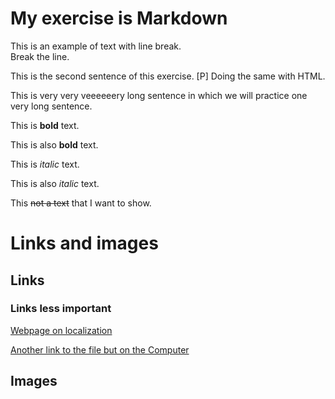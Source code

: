 <!-- Example of title -->
My exercise is Markdown
=======================
<!-- Here comes the table of content -->

<!-- Example of paragraph of text with line break -->
This is an example of text with line break.   
Break the line. 

This is the second sentence of this exercise. 
[P] Doing the same with HTML.
<!-- Example of another paragraph -->
This is  very very veeeeeery long sentence in which we will practice one very long sentence.
<!-- Example of bold -->
This is **bold** text.

This is also __bold__ text.
<!-- Example of italic  -->
This is *italic* text.

This is also _italic_ text.

<!-- Example of strikethrough -->
This ~~not a text~~ that I want to show.

<!-- Example of headers -->

# Links and images

## Links

### Links less important

<!-- Example of external link -->

[Webpage on localization](https://github.com/)

<!-- Example of link to another file -->

[Another link to the file but on the Computer](Empty.md)

## Images

<!-- Example of an image -->

<!-- Example of an image with hover text -->

<!-- Example of equation or inline code -->

<!-- Example of a block of code -->

<!-- Example of code highlighting -->

<!-- Example of quote -->

<!-- Example of bullet list -->

<!-- Example of numbered list -->

<!-- Example of table -->

<!-- Paragraph after table -->